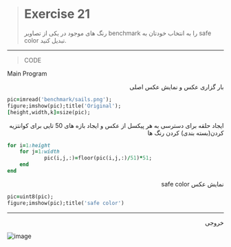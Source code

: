 > # Exercise 21
>رنگ های موجود در یکی از تصاویر benchmark را به انتخاب خودتان به safe color تبدیل کنید.
***
>CODE

Main Program

 <div dir="rtl">
بار گزاری عکس و نمایش عکس اصلی 
 </div>

```ruby
pic=imread('benchmark/sails.png');
figure;imshow(pic);title('Original');
[height,width,k]=size(pic);
```

<div dir="rtl">
 ایجاد حلقه برای دسترسی به هر پیکسل از عکس و ایجاد بازه های 50 تایی برای کوانتزیه کردن(بسته بندی) کردن رنگ ها
 </div>

```ruby
for i=1:height
    for j=1:width
            pic(i,j,:)=floor(pic(i,j,:)/51)*51;
    end
end 
```

 <div dir="rtl">
نمایش عکس safe color 
 </div>

```ruby
pic=uint8(pic);
figure;imshow(pic);title('safe color')
```
****

<div dir="rtl">
 خروجی
  </div>

![image](https://user-images.githubusercontent.com/48456571/116530955-dd678380-a8f3-11eb-85f9-0c89980e7a91.png)
